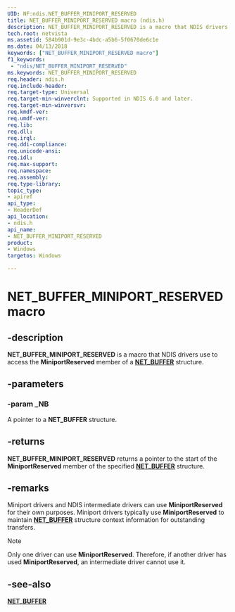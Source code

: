 ```yaml
---
UID: NF:ndis.NET_BUFFER_MINIPORT_RESERVED
title: NET_BUFFER_MINIPORT_RESERVED macro (ndis.h)
description: NET_BUFFER_MINIPORT_RESERVED is a macro that NDIS drivers use to access the MiniportReserved member of a NET_BUFFER structure.
tech.root: netvista
ms.assetid: 584b901d-9e3c-4bdc-a5b6-5f0670de6c1e
ms.date: 04/13/2018
keywords: ["NET_BUFFER_MINIPORT_RESERVED macro"]
f1_keywords:
 - "ndis/NET_BUFFER_MINIPORT_RESERVED"
ms.keywords: NET_BUFFER_MINIPORT_RESERVED
req.header: ndis.h
req.include-header:
req.target-type: Universal
req.target-min-winverclnt: Supported in NDIS 6.0 and later.
req.target-min-winversvr:
req.kmdf-ver:
req.umdf-ver:
req.lib:
req.dll:
req.irql: 
req.ddi-compliance:
req.unicode-ansi:
req.idl:
req.max-support:
req.namespace:
req.assembly:
req.type-library: 
topic_type: 
- apiref
api_type: 
- HeaderDef
api_location: 
- ndis.h
api_name: 
- NET_BUFFER_MINIPORT_RESERVED
product:
- Windows
targetos: Windows

---
```


# NET_BUFFER_MINIPORT_RESERVED macro


## -description

**NET_BUFFER_MINIPORT_RESERVED** is a macro that NDIS drivers use to access the **MiniportReserved** member of a [**NET_BUFFER**](ns-ndis-_net_buffer.md) structure.

## -parameters

### -param _NB

A pointer to a **NET_BUFFER** structure.

## -returns

**NET_BUFFER_MINIPORT_RESERVED** returns a pointer to the start of the **MiniportReserved** member of the specified [**NET_BUFFER**](ns-ndis-_net_buffer.md) structure.

## -remarks

Miniport drivers and NDIS intermediate drivers can use **MiniportReserved** for their own purposes. Miniport drivers typically use **MiniportReserved** to maintain [**NET_BUFFER**](ns-ndis-_net_buffer.md) structure context information for outstanding transfers.

> [!NOTE]
> Only one driver can use **MiniportReserved**. Therefore, if another driver has used **MiniportReserved**, an intermediate driver cannot use it.

## -see-also

[**NET_BUFFER**](ns-ndis-_net_buffer.md)
